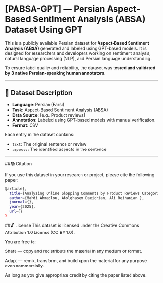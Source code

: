 # [PABSA-GPT] — Persian Aspect-Based Sentiment Analysis (ABSA) Dataset Using GPT

This is a publicly available Persian dataset for **Aspect-Based Sentiment Analysis (ABSA)** generated and labeled using GPT-based models. It is designed for researchers and developers working on sentiment analysis, natural language processing (NLP), and Persian language understanding.

To ensure label quality and reliability, the dataset was **tested and validated by 3 native Persian-speaking human annotators**.

---

## 📝 Dataset Description

- **Language**: Persian (Farsi)
- **Task**: Aspect-Based Sentiment Analysis (ABSA)
- **Data Source**: [e.g., Product reviews]
- **Annotation**: Labeled using GPT-based models with manual verification.
- **Format**:  CSV 

Each entry in the dataset contains:
- `text`: The original sentence or review
- `aspects`: The identified aspects in the sentence

---

##📚 Citation

If you use this dataset in your research or project, please cite the following paper:
```bash
@article{,
  title={Analyzing Online Shopping Comments by Product Reviews Categorization and Aspect Extraction Using Large Language Models},
  author={Mahdi Ahmadlou, Abolghasem Daeichian, Ali Reihanian },
  journal={},
  year={2025},
  url={}
}
```
##🔓 License
This dataset is licensed under the Creative Commons Attribution 1.0 License (CC BY 1.0).

You are free to:

Share — copy and redistribute the material in any medium or format.

Adapt — remix, transform, and build upon the material for any purpose, even commercially.

As long as you give appropriate credit by citing the paper listed above.
